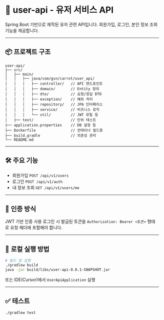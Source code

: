 # 📘 user-api - 유저 서비스 API

Spring Boot 기반으로 제작된 유저 관련 API입니다.
회원가입, 로그인, 본인 정보 조회 기능을 제공합니다.

---

## 📦 프로젝트 구조

```
user-api/
├── src/
│   ├── main/
│   │   ├── java/com/gsn/carrot/user_api/
│   │   │   ├── controller/   // API 엔드포인트
│   │   │   ├── domain/       // Entity 정의
│   │   │   ├── dto/          // 요청/응답 DTO
│   │   │   ├── exception/    // 예외 처리
│   │   │   ├── repository/   // JPA 인터페이스
│   │   │   ├── service/      // 비즈니스 로직
│   │   │   └── util/         // JWT 유틸 등
│   ├── test/                 // 단위 테스트
├── application.properties    // DB 설정 등
├── Dockerfile                // 컨테이너 빌드용
├── build.gradle              // 의존성 관리
└── README.md
```

---

## 🛠️ 주요 기능

- 회원가입 `POST /api/v1/users`
- 로그인 `POST /api/v1/auth`
- 내 정보 조회 `GET /api/v1/users/me`

---

## 🔐 인증 방식

JWT 기반 인증 사용
로그인 시 발급된 토큰을 `Authorization: Bearer <토큰>` 형태로 요청 헤더에 포함해야 합니다.

---

## 🧪 로컬 실행 방법

```bash
# 빌드 및 실행
./gradlew build
java -jar build/libs/user-api-0.0.1-SNAPSHOT.jar
```

또는 IDE(Cursor)에서 `UserApiApplication` 실행

---

## ✅ 테스트

```bash
./gradlew test
```
